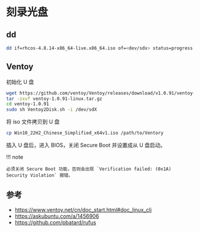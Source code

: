# 刻录光盘

## dd

```sh
dd if=rhcos-4.8.14-x86_64-live.x86_64.iso of=<dev/sdx> status=progress
```

## Ventoy

初始化 U 盘

```sh
wget https://github.com/ventoy/Ventoy/releases/download/v1.0.91/ventoy-1.0.91-linux.tar.gz
tar -zxvf ventoy-1.0.91-linux.tar.gz
cd ventoy-1.0.91
sudo sh Ventoy2Disk.sh -i /dev/sdX
```

将 iso 文件拷贝到 U 盘

```sh
cp Win10_22H2_Chinese_Simplified_x64v1.iso /path/to/Ventory
```

插入 U 盘后，进入 BIOS，关闭 Secure Boot 并设置成从 U 盘启动。

!!! note

    必须关闭 Secure Boot 功能，否则会出现 `Verification failed: (0x1A) Security Violation` 报错。

## 参考

- https://www.ventoy.net/cn/doc_start.html#doc_linux_cli
- https://askubuntu.com/a/1456906
- https://github.com/pbatard/rufus
